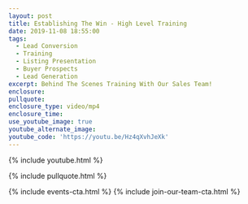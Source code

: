 ```yaml
---
layout: post
title: Establishing The Win - High Level Training
date: 2019-11-08 18:55:00
tags:
  - Lead Conversion
  - Training
  - Listing Presentation
  - Buyer Prospects
  - Lead Generation
excerpt: Behind The Scenes Training With Our Sales Team!
enclosure:
pullquote:
enclosure_type: video/mp4
enclosure_time:
use_youtube_image: true
youtube_alternate_image:
youtube_code: 'https://youtu.be/Hz4qXvhJeXk'
---
```


{% include youtube.html %}

{% include pullquote.html %}

{% include events-cta.html %} {% include join-our-team-cta.html %}